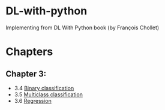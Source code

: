 # DL-with-python
Implementing from DL With Python book (by François Chollet)

# Chapters

## Chapter 3:

* 3.4 [Binary classification](3p4.ipynb)
* 3.5 [Multiclass classification](3p5.ipynb)
* 3.6 [Regression](3p6.ipynb)
